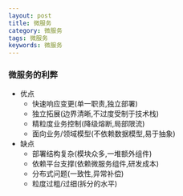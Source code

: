 ```yaml
---
layout: post
title: 微服务
category: 微服务
tags: 微服务
keywords: 微服务
---
```

### 微服务的利弊
* 优点
    * 快速响应变更(单一职责,独立部署)
    * 独立拓展(边界清晰,不过度受制于技术栈)
    * 精粒度业务控制(降级熔断,局部限流)
    * 面向业务/领域模型(不依赖数据模型,易于抽象)
* 缺点
    * 部署结构复杂(模块众多,一堆额外组件)
    * 依赖平台支撑(依赖微服务组件,研发成本)
    * 分布式问题(一致性,异常补偿)
    * 粒度过粗/过细(拆分的水平)
